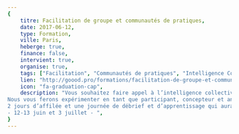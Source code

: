 ```yaml
---
{
	titre: Facilitation de groupe et communautés de pratiques,
	date: 2017-06-12,
	type: Formation,
	ville: Paris,
	heberge: true,
	finance: false,
	intervient: true,
	organise: true,
	tags: ["Facilitation", "Communautés de pratiques", "Intelligence Collective"],
	lien: "http://goood.pro/formations/facilitation-de-groupe-et-communautes-de-pratiques",
	icon: "fa-graduation-cap",
	description: "Vous souhaitez faire appel à l’intelligence collective de votre équipe, vous voulez créer et animer des communautés de pratiques pour faire grandir vos équipes. 
Nous vous ferons expérimenter en tant que participant, concepteur et animateur, des outils d’intelligence collective. Nous vous transmettrons des clés pour créer et animer des communautés de pratiques.
2 jours d’affilée et une journée de débrief et d’apprentissage qui aura lieu 15 jours plus tard, le temps que vous expérimentiez dans la vie réelle. 
- 12-13 juin et 3 juillet - ",
}
---
```

